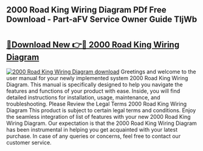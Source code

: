 ## 2000 Road King Wiring Diagram PDf Free Download - Part-aFV Service Owner Guide TIjWb

# <h2><a href="http://dfoozml.blite.top/?on=2000+Road+King+Wiring+Diagram">🔗Download New 👉🔴 2000 Road King Wiring Diagram</a></h2>

[![2000 Road King Wiring Diagram download](https://i.imgur.com/lujVjoI.png)](http://dfoozml.blite.top/?on=2000+Road+King+Wiring+Diagram)
Greetings and welcome to the user manual for your newly implemented system 2000 Road King Wiring Diagram. This manual is specifically designed to help you navigate the features and functions of your product with ease. Inside, you will find detailed instructions for installation, usage, maintenance, and troubleshooting. Please Review the Legal Terms 2000 Road King Wiring Diagram This product is subject to certain legal terms and conditions. Enjoy the seamless integration of list of features with your new 2000 Road King Wiring Diagram. Our expectation is that the 2000 Road King Wiring Diagram has been instrumental in helping you get acquainted with your latest purchase. In case of any queries or concerns, feel free to contact our customer service.
